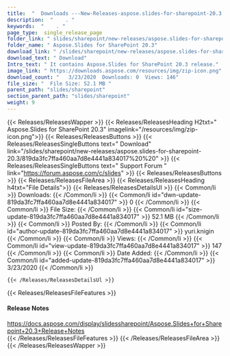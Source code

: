 ```yaml
---
title:  "  Downloads ---New-Releases-aspose.slides-for-sharepoint-20.3 . " 
description:  "    . " 
keywords:  "    . " 
page_type:  single_release_page
folder_link: " slides/sharepoint/new-releases/aspose.slides-for-sharepoint-20.3/"
folder_name: " Aspose.Slides for SharePoint 20.3"
download_link: " /slides/sharepoint/new-releases/aspose.slides-for-sharepoint-20.3/819da3fc7ffa460aa7d8e4441a834017"
download_text: " Download"
Intro_text: " It contains Aspose.Slides for SharePoint 20.3 release."
image_link: " https://downloads.aspose.com/resources/img/zip-icon.png"
download_count: "   3/23/2020  Downloads: 0  Views: 146"
file_size: "  File Size: 52.1 MB "
parent_path: "slides/sharepoint"
section_parent_path: "slides/sharepoint"
weight: 9 
---
```


{{< Releases/ReleasesWapper >}}
  {{< Releases/ReleasesHeading H2txt=" Aspose.Slides for SharePoint 20.3" imagelink="/resources/img/zip-icon.png">}}
  {{< Releases/ReleasesButtons >}}
    {{< Releases/ReleasesSingleButtons text=" Download" link="/slides/sharepoint/new-releases/aspose.slides-for-sharepoint-20.3/819da3fc7ffa460aa7d8e4441a834017%20%20" >}}
    {{< Releases/ReleasesSingleButtons text=" Support Forum " link="https://forum.aspose.com/c/slides" >}}
  {{< Releases/ReleasesButtons >}}
  {{< Releases/ReleasesFileArea >}}
    {{< Releases/ReleasesHeading h4txt="File Details">}}
    {{< Releases/ReleasesDetailsUl >}}
            {{< Common/li  >}} Downloads: {{< /Common/li >}} 
      {{< Common/li id="dwn-update-819da3fc7ffa460aa7d8e4441a834017" >}} 0 {{< /Common/li >}} 
      {{< Common/li  >}} File Size: {{< /Common/li >}} 
      {{< Common/li id="size-update-819da3fc7ffa460aa7d8e4441a834017" >}} 52.1 MB {{< /Common/li >}} 
      {{< Common/li  >}} Posted By: {{< /Common/li >}} 
      {{< Common/li id="author-update-819da3fc7ffa460aa7d8e4441a834017" >}} yuri.knigin {{< /Common/li >}} 
      {{< Common/li  >}} Views: {{< /Common/li >}} 
      {{< Common/li id="view-update-819da3fc7ffa460aa7d8e4441a834017" >}} 147 {{< /Common/li >}} 
      {{< Common/li  >}} Date Added: {{< /Common/li >}} 
      {{< Common/li id="added-update-819da3fc7ffa460aa7d8e4441a834017" >}} 3/23/2020 {{< /Common/li >}} 

    {{< /Releases/ReleasesDetailsUl >}}

  {{< Releases/ReleasesFileFeatures >}}
      <h4>Release Notes</h4><div><a href="https://docs.aspose.com/display/slidessharepoint/Aspose.Slides+for+Sharepoint+20.3+Release+Notes">https://docs.aspose.com/display/slidessharepoint/Aspose.Slides+for+Sharepoint+20.3+Release+Notes</a></div>
  {{< /Releases/ReleasesFileFeatures >}}
 {{< /Releases/ReleasesFileArea >}}
{{< /Releases/ReleasesWapper >}}



